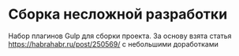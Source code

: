 # Сборка несложной разработки

Набор плагинов Gulp для  сборки проекта.
За основу взята статья https://habrahabr.ru/post/250569/ с небольшими доработками
